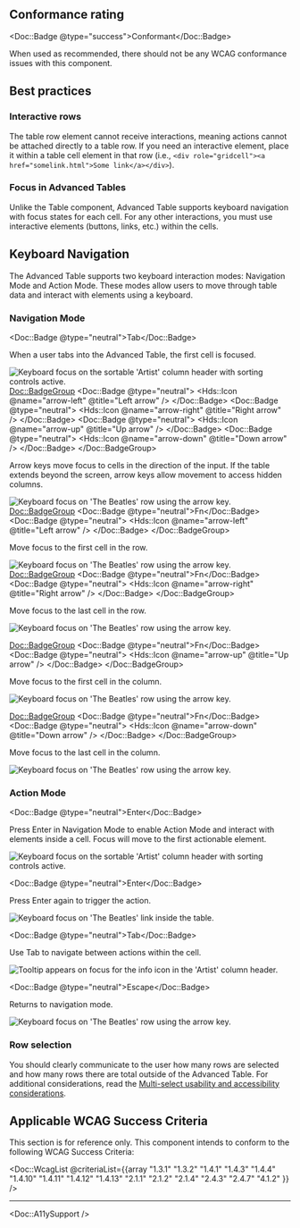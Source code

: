 ## Conformance rating

<Doc::Badge @type="success">Conformant</Doc::Badge>

When used as recommended, there should not be any WCAG conformance issues with this component.

## Best practices

### Interactive rows

The table row element cannot receive interactions, meaning actions cannot be attached directly to a table row. If you need an interactive element, place it within a table cell element in that row (i.e., `<div role="gridcell"><a href="somelink.html">Some link</a></div>`).

### Focus in Advanced Tables

Unlike the Table component, Advanced Table supports keyboard navigation with focus states for each cell. For any other interactions, you must use interactive elements (buttons, links, etc.) within the cells. 

## Keyboard Navigation

The Advanced Table supports two keyboard interaction modes: Navigation Mode and Action Mode. These modes allow users to move through table data and interact with elements using a keyboard.

### Navigation Mode

<Doc::Badge @type="neutral">Tab</Doc::Badge>

When a user tabs into the Advanced Table, the first cell is focused.

![Keyboard focus on the sortable 'Artist' column header with sorting controls active.](/assets/components/table/advanced-table/advanced-table-keyboard-navigation-tab.png)
<Doc::BadgeGroup>
  <Doc::Badge @type="neutral">
    <Hds::Icon @name="arrow-left" @title="Left arrow" />
  </Doc::Badge>
  <Doc::Badge @type="neutral">
    <Hds::Icon @name="arrow-right" @title="Right arrow" />
  </Doc::Badge>
  <Doc::Badge @type="neutral">
    <Hds::Icon @name="arrow-up" @title="Up arrow" />
  </Doc::Badge>
  <Doc::Badge @type="neutral">
    <Hds::Icon @name="arrow-down" @title="Down arrow" />
  </Doc::Badge>
</Doc::BadgeGroup>

Arrow keys move focus to cells in the direction of the input. If the table extends beyond the screen, arrow keys allow movement to access hidden columns.

![Keyboard focus on 'The Beatles' row using the arrow key.](/assets/components/table/advanced-table/advanced-table-keyboard-navigation-arrow-key-down.png)
<Doc::BadgeGroup>
  <Doc::Badge @type="neutral">Fn</Doc::Badge>
  <Doc::Badge @type="neutral">
    <Hds::Icon @name="arrow-left" @title="Left arrow" />
  </Doc::Badge>
</Doc::BadgeGroup>

Move focus to the first cell in the row.

![Keyboard focus on 'The Beatles' row using the arrow key.](/assets/components/table/advanced-table/advanced-table-keyboard-navigation-fn-left.png)
<Doc::BadgeGroup>
  <Doc::Badge @type="neutral">Fn</Doc::Badge>
  <Doc::Badge @type="neutral">
    <Hds::Icon @name="arrow-right" @title="Right arrow" />
  </Doc::Badge>
</Doc::BadgeGroup>

Move focus to the last cell in the row.

![Keyboard focus on 'The Beatles' row using the arrow key.](/assets/components/table/advanced-table/advanced-table-keyboard-navigation-fn-right.png)

<Doc::BadgeGroup>
  <Doc::Badge @type="neutral">Fn</Doc::Badge>
  <Doc::Badge @type="neutral">
    <Hds::Icon @name="arrow-up" @title="Up arrow" />
  </Doc::Badge>
</Doc::BadgeGroup>

Move focus to the first cell in the column.

![Keyboard focus on 'The Beatles' row using the arrow key.](/assets/components/table/advanced-table/advanced-table-keyboard-navigation-fn-up.png)

<Doc::BadgeGroup>
  <Doc::Badge @type="neutral">Fn</Doc::Badge>
  <Doc::Badge @type="neutral">
    <Hds::Icon @name="arrow-down" @title="Down arrow" />
  </Doc::Badge>
</Doc::BadgeGroup>

Move focus to the last cell in the column.

![Keyboard focus on 'The Beatles' row using the arrow key.](/assets/components/table/advanced-table/advanced-table-keyboard-navigation-fn-down.png)

### Action Mode

<Doc::Badge @type="neutral">Enter</Doc::Badge>

Press Enter in Navigation Mode to enable Action Mode and interact with elements inside a cell. Focus will move to the first actionable element.

![Keyboard focus on the sortable 'Artist' column header with sorting controls active.](/assets/components/table/advanced-table/advanced-table-keyboard-action-mode-sort.png)

<Doc::Badge @type="neutral">Enter</Doc::Badge>

Press Enter again to trigger the action.

![Keyboard focus on 'The Beatles' link inside the table.](/assets/components/table/advanced-table/advanced-table-keyboard-action-mode-link.png)

<Doc::Badge @type="neutral">Tab</Doc::Badge>

Use Tab to navigate between actions within the cell.

![Tooltip appears on focus for the info icon in the 'Artist' column header.](/assets/components/table/advanced-table/advanced-table-keyboard-action-mode-tooltip.png)

<Doc::Badge @type="neutral">Escape</Doc::Badge>

Returns to navigation mode.

![Keyboard focus on 'The Beatles' row using the arrow key.](/assets/components/table/advanced-table/advanced-table-keyboard-navigation-tab.png)

### Row selection

You should clearly communicate to the user how many rows are selected and how many rows there are total outside of the Advanced Table. For additional considerations, read the [Multi-select usability and accessibility considerations](/components/table/advanced-table?tab=code#usability-and-accessibility-considerations).

## Applicable WCAG Success Criteria

This section is for reference only. This component intends to conform to the following WCAG Success Criteria:

<Doc::WcagList @criteriaList={{array "1.3.1" "1.3.2" "1.4.1" "1.4.3" "1.4.4" "1.4.10" "1.4.11" "1.4.12" "1.4.13" "2.1.1" "2.1.2" "2.1.4" "2.4.3" "2.4.7" "4.1.2" }} />

---

<Doc::A11ySupport />
